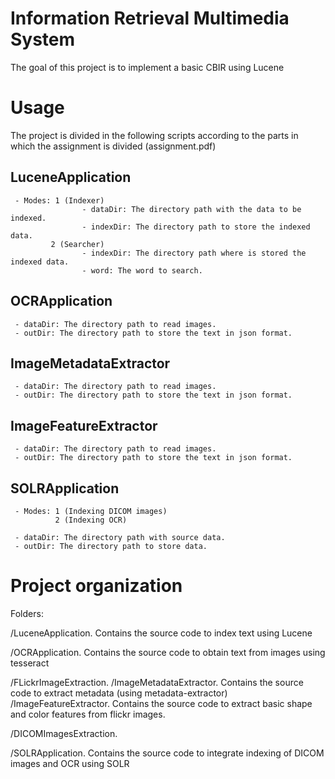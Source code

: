 # Information Retrieval Multimedia System
   
The goal of this project is to implement a basic CBIR using Lucene 

# Usage 

The project is divided in the following scripts according to the parts in which the assignment is divided (assignment.pdf)

## LuceneApplication

     - Modes: 1 (Indexer)
                    - dataDir: The directory path with the data to be indexed.
                    - indexDir: The directory path to store the indexed data.
             2 (Searcher)
                    - indexDir: The directory path where is stored the indexed data. 
                    - word: The word to search.
  
## OCRApplication 
       
     - dataDir: The directory path to read images.
     - outDir: The directory path to store the text in json format.

## ImageMetadataExtractor
    
     - dataDir: The directory path to read images.
     - outDir: The directory path to store the text in json format.

## ImageFeatureExtractor
    
     - dataDir: The directory path to read images.
     - outDir: The directory path to store the text in json format.

## SOLRApplication 
       
     - Modes: 1 (Indexing DICOM images)
              2 (Indexing OCR)

     - dataDir: The directory path with source data.
     - outDir: The directory path to store data.


# Project organization 

Folders: 

/LuceneApplication. Contains the source code to index text using Lucene 
     
/OCRApplication. Contains the source code to obtain text from images using tesseract

/FLickrImageExtraction. 
    /ImageMetadataExtractor. Contains the source code to extract metadata (using metadata-extractor)
    /ImageFeatureExtractor. Contains the source code to extract basic shape and color features from flickr images.

/DICOMImagesExtraction. 

/SOLRApplication. Contains the source code to integrate indexing of DICOM images and OCR using SOLR